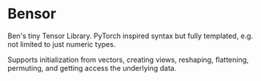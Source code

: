 # Bensor

Ben's tiny Tensor Library. PyTorch inspired syntax but fully templated, e.g. not limited to just numeric types.

Supports initialization from vectors, creating views, reshaping, flattening, permuting, and getting access the underlying data.
